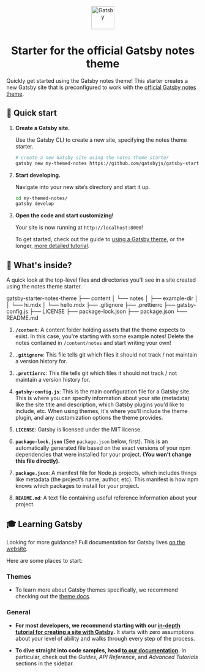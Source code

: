 <p align="center">
  <a href="https://www.gatsbyjs.org">
    <img alt="Gatsby" src="https://www.gatsbyjs.org/monogram.svg" width="60" />
  </a>
</p>
<h1 align="center">
  Starter for the official Gatsby notes theme
</h1>

Quickly get started using the Gatsby notes theme! This starter creates a new Gatsby site that is preconfigured to work with the [official Gatsby notes theme](https://www.npmjs.com/package/gatsby-theme-notes).

## 🚀 Quick start

1.  **Create a Gatsby site.**

    Use the Gatsby CLI to create a new site, specifying the notes theme starter.

    ```sh
    # create a new Gatsby site using the notes theme starter
    gatsby new my-themed-notes https://github.com/gatsbyjs/gatsby-starter-notes-theme
    ```

2.  **Start developing.**

    Navigate into your new site’s directory and start it up.

    ```sh
    cd my-themed-notes/
    gatsby develop
    ```

3.  **Open the code and start customizing!**

    Your site is now running at `http://localhost:8000`!

    To get started, check out the guide to [using a Gatsby theme](http://gatsbyjs.org/docs/themes/using-a-gatsby-theme), or the longer, [more detailed tutorial](http://gatsbyjs.org/tutorial/using-a-theme).

## 🧐 What's inside?

A quick look at the top-level files and directories you'll see in a site created using the notes theme starter.

gatsby-starter-notes-theme
├── content
│ └── notes
│ ├── example-dir
│ │ └── hi.mdx
│ └── hello.mdx
├── .gitignore
├── .prettierrc
├── gatsby-config.js
├── LICENSE
├── package-lock.json
├── package.json
└── README.md

1.  **`/content`**: A content folder holding assets that the theme expects to exist. In this case, you're starting with some example notes! Delete the notes contained in `/content/notes` and start writing your own!

2.  **`.gitignore`**: This file tells git which files it should not track / not maintain a version history for.

3.  **`.prettierrc`**: This file tells git which files it should not track / not maintain a version history for.

4.  **`gatsby-config.js`**: This is the main configuration file for a Gatsby site. This is where you can specify information about your site (metadata) like the site title and description, which Gatsby plugins you’d like to include, etc. When using themes, it's where you'll include the theme plugin, and any customization options the theme provides.

5.  **`LICENSE`**: Gatsby is licensed under the MIT license.

6.  **`package-lock.json`** (See `package.json` below, first). This is an automatically generated file based on the exact versions of your npm dependencies that were installed for your project. **(You won’t change this file directly).**

7.  **`package.json`**: A manifest file for Node.js projects, which includes things like metadata (the project’s name, author, etc). This manifest is how npm knows which packages to install for your project.

8.  **`README.md`**: A text file containing useful reference information about your project.

## 🎓 Learning Gatsby

Looking for more guidance? Full documentation for Gatsby lives [on the website](https://www.gatsbyjs.org/).

Here are some places to start:

### Themes

- To learn more about Gatsby themes specifically, we recommend checking out the [theme docs](https://www.gatsbyjs.org/docs/themes/).

### General

- **For most developers, we recommend starting with our [in-depth tutorial for creating a site with Gatsby](https://www.gatsbyjs.org/tutorial/).** It starts with zero assumptions about your level of ability and walks through every step of the process.

- **To dive straight into code samples, head [to our documentation](https://www.gatsbyjs.org/docs/).** In particular, check out the _Guides_, _API Reference_, and _Advanced Tutorials_ sections in the sidebar.
